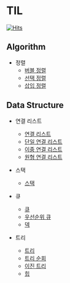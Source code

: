 # TIL

[![Hits](https://hits.seeyoufarm.com/api/count/incr/badge.svg?url=https%3A%2F%2Fgithub.com%2Fleeyjeen%2FTIL&count_bg=%23DC92E3&title_bg=%23555555&icon=&icon_color=%23E7E7E7&title=hits&edge_flat=true)](https://hits.seeyoufarm.com)

## Algorithm
* 정렬
    * [버블 정렬](https://github.com/leeyjeen/TIL/blob/master/algorithm/bubble_sort.md)
    * [선택 정렬](https://github.com/leeyjeen/TIL/blob/master/algorithm/selection_sort.md) 
    * [삽입 정렬](https://github.com/leeyjeen/TIL/blob/master/algorithm/insertion_sort.md)


## Data Structure
* 연결 리스트
    * [연결 리스트](https://github.com/leeyjeen/TIL/blob/master/data-structure/linked_list.md)
    * [단일 연결 리스트](https://github.com/leeyjeen/TIL/blob/master/data-structure/singly_linked_list.md)
    * [이중 연결 리스트](https://github.com/leeyjeen/TIL/blob/master/data-structure/doubly_linked_list.md)
    * [원형 연결 리스트](https://github.com/leeyjeen/TIL/blob/master/data-structure/circular_linked_list.md)

* 스택
    * [스택](https://github.com/leeyjeen/TIL/blob/master/data-structure/stack.md)

* 큐
    * [큐](https://github.com/leeyjeen/TIL/blob/master/data-structure/queue.md)
    * [우선순위 큐](https://github.com/leeyjeen/TIL/blob/master/data-structure/priority_queue.md)
    * [덱](https://github.com/leeyjeen/TIL/blob/master/data-structure/deque.md)

* 트리
    * [트리](https://github.com/leeyjeen/TIL/blob/master/data-structure/tree.md)
    * [트리 순회](https://github.com/leeyjeen/TIL/blob/master/data-structure/tree_traversal.md)
    * [이진 트리](https://github.com/leeyjeen/TIL/blob/master/data-structure/binary_tree.md)
    * [힙](https://github.com/leeyjeen/TIL/blob/master/data-structure/heap.md)


